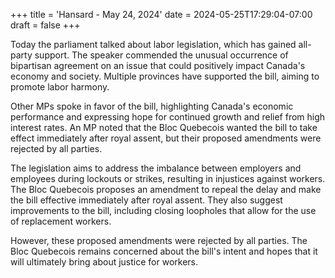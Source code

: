 +++
title = 'Hansard - May 24, 2024'
date = 2024-05-25T17:29:04-07:00
draft = false
+++

Today the parliament talked about labor legislation, which has gained all-party support. The speaker commended the unusual occurrence of bipartisan agreement on an issue that could positively impact Canada's economy and society. Multiple provinces have supported the bill, aiming to promote labor harmony.

Other MPs spoke in favor of the bill, highlighting Canada's economic performance and expressing hope for continued growth and relief from high interest rates. An MP noted that the Bloc Quebecois wanted the bill to take effect immediately after royal assent, but their proposed amendments were rejected by all parties.

The legislation aims to address the imbalance between employers and employees during lockouts or strikes, resulting in injustices against workers. The Bloc Quebecois proposes an amendment to repeal the delay and make the bill effective immediately after royal assent. They also suggest improvements to the bill, including closing loopholes that allow for the use of replacement workers.

However, these proposed amendments were rejected by all parties. The Bloc Quebecois remains concerned about the bill's intent and hopes that it will ultimately bring about justice for workers.

